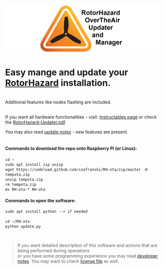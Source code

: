 ![OTA Logo](/resources/ota_logo.png)

# Easy mange and update your [RotorHazard](https://github.com/RotorHazard/RotorHazard) installation. 

</br>
Additional features like nodes flashing are included.
</br></br>

If you want all hardware functionalities - visit: [Instructables page](https://www.instructables.com/id/RotorHazard-Updater/)
or check the [RotorHazard-Updater.pdf](/how_to/RotorHazard-Updater.pdf).

You may also read [update notes](/docs/update-notes.txt) - new features are present.
</br></br>
#### Commands to download the repo onto Raspberry Pi (or Linux):
	cd ~
	sudo apt install zip unzip
	wget https://codeload.github.com/szafranski/RH-ota/zip/master -O tempota.zip
	unzip tempota.zip
	rm tempota.zip
	mv RH-ota-* RH-ota

#### Commands to open the software:
	sudo apt install python --> if needed
	
	cd ~/RH-ota
	python update.py

</br>

>If you want detailed description of this software and actions that are being performed during operations</br>
>or you have some programming experience you may read [developer notes](/docs/dev-notes.txt). You may want to check [license file](/docs/LICENSE.txt) as well.
